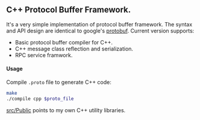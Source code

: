## C++ Protocol Buffer Framework.

It's a very simple implementation of protocol buffer framework. The syntax and API design are identical to google's [protobuf](https://github.com/google/protobuf). Current version supports:

- Basic protocol buffer compiler for C++.
- C++ message class reflection and serialization.
- RPC service framwork.

#### Usage
Compile `.proto` file to generate C++ code:
```bash
make
./compile cpp $proto_file
```

[src/Public](https://github.com/yuanhang3260/HyLib) points to my own C++ utility libraries.
